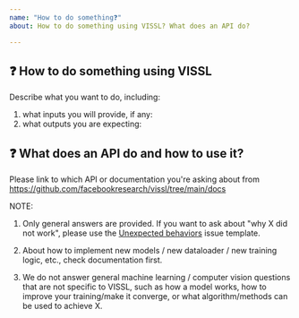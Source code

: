 ```yaml
---
name: "How to do something❓"
about: How to do something using VISSL? What does an API do?

---
```


## ❓ How to do something using VISSL

Describe what you want to do, including:
1. what inputs you will provide, if any:
2. what outputs you are expecting:

## ❓ What does an API do and how to use it?
Please link to which API or documentation you're asking about from
https://github.com/facebookresearch/vissl/tree/main/docs


NOTE:

1. Only general answers are provided.
   If you want to ask about "why X did not work", please use the
   [Unexpected behaviors](https://github.com/facebookresearch/vissl/issues/new/choose) issue template.

2. About how to implement new models / new dataloader / new training logic, etc., check documentation first.

3. We do not answer general machine learning / computer vision questions that are not specific to VISSL, such as how a model works, how to improve your training/make it converge, or what algorithm/methods can be used to achieve X.
